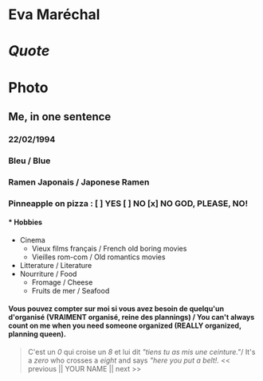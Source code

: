 # Eva Maréchal
# *Quote*
# Photo
## Me, in one sentence

### 22/02/1994
### Bleu / Blue
### Ramen Japonais / Japonese Ramen
### Pinneapple on pizza : [ ] YES [ ] NO [x] NO GOD, PLEASE, NO!
#### * Hobbies 
* Cinema 
  * Vieux films français / French old boring movies 
  * Vieilles rom-com / Old romantics movies 
* Litterature / Literature
* Nourriture / Food
  * Fromage / Cheese
  * Fruits de mer / Seafood 
#### Vous pouvez compter sur moi si vous avez besoin de quelqu'un d'organisé (VRAIMENT organisé, reine des plannings) / You can't always count on me when you need someone organized (REALLY organized, planning queen).
> C'est un *0* qui croise un *8* et lui dit *"tiens tu as mis une ceinture."*/ It's a *zero* who crosses a *eight* and says *"here you put a belt!.*
<< previous || YOUR NAME || next >>

